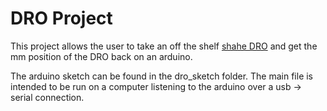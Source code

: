 # DRO Project

This project allows the user to take an off the shelf [shahe DRO](https://www.amazon.com/Digital-Readout-0-150mm-Accurate-Machines/dp/B089ZSG84J/ref=sr_1_3?crid=NZHM6E6DVIOC&keywords=shahe+dro&qid=1679508608&sprefix=shahe+dro%2Caps%2C100&sr=8-3) and get the mm position of the DRO back on an arduino. 


The arduino sketch can be found in the dro_sketch folder. The main file is intended to be run on a computer listening to the arduino over a usb -> serial connection. 


